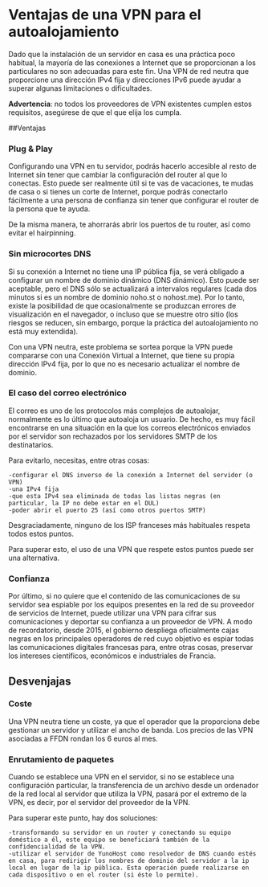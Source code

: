  # Ventajas de una VPN para el autoalojamiento

Dado que la instalación de un servidor en casa es una práctica poco habitual, la mayoría de las conexiones a Internet que se proporcionan a los particulares no son adecuadas para este fin. Una VPN de red neutra que proporcione una dirección IPv4 fija y direcciones IPv6 puede ayudar a superar algunas limitaciones o dificultades.

<div class="alert alert-warning">
<b>Advertencia</b>: no todos los proveedores de VPN existentes cumplen estos requisitos, asegúrese de que el que elija los cumpla. 
</div>

##Ventajas

### Plug & Play

Configurando una VPN en tu servidor, podrás hacerlo accesible al resto de Internet sin tener que cambiar la configuración del router al que lo conectas. Esto puede ser realmente útil si te vas de vacaciones, te mudas de casa o si tienes un corte de Internet, porque podrás conectarlo fácilmente a una persona de confianza sin tener que configurar el router de la persona que te ayuda.

De la misma manera, te ahorrarás abrir los puertos de tu router, así como evitar el hairpinning.

### Sin microcortes DNS

Si su conexión a Internet no tiene una IP pública fija, se verá obligado a configurar un nombre de dominio dinámico (DNS dinámico). Esto puede ser aceptable, pero el DNS sólo se actualizará a intervalos regulares (cada dos minutos si es un nombre de dominio noho.st o nohost.me). Por lo tanto, existe la posibilidad de que ocasionalmente se produzcan errores de visualización en el navegador, o incluso que se muestre otro sitio (los riesgos se reducen, sin embargo, porque la práctica del autoalojamiento no está muy extendida).

Con una VPN neutra, este problema se sortea porque la VPN puede compararse con una Conexión Virtual a Internet, que tiene su propia dirección IPv4 fija, por lo que no es necesario actualizar el nombre de dominio.

### El caso del correo electrónico

El correo es uno de los protocolos más complejos de autoalojar, normalmente es lo último que autoaloja un usuario. De hecho, es muy fácil encontrarse en una situación en la que los correos electrónicos enviados por el servidor son rechazados por los servidores SMTP de los destinatarios.

Para evitarlo, necesitas, entre otras cosas:

    -configurar el DNS inverso de la conexión a Internet del servidor (o VPN)
    -una IPv4 fija
    -que esta IPv4 sea eliminada de todas las listas negras (en particular, la IP no debe estar en el DUL)
    -poder abrir el puerto 25 (así como otros puertos SMTP)

Desgraciadamente, ninguno de los ISP franceses más habituales respeta todos estos puntos.

Para superar esto, el uso de una VPN que respete estos puntos puede ser una alternativa.

### Confianza

Por último, si no quiere que el contenido de las comunicaciones de su servidor sea espiable por los equipos presentes en la red de su proveedor de servicios de Internet, puede utilizar una VPN para cifrar sus comunicaciones y deportar su confianza a un proveedor de VPN. A modo de recordatorio, desde 2015, el gobierno despliega oficialmente cajas negras en los principales operadores de red cuyo objetivo es espiar todas las comunicaciones digitales francesas para, entre otras cosas, preservar los intereses científicos, económicos e industriales de Francia.

## Desvenjajas
### Coste
Una VPN neutra tiene un coste, ya que el operador que la proporciona debe gestionar un servidor y utilizar el ancho de banda. Los precios de las VPN asociadas a FFDN rondan los 6 euros al mes.

### Enrutamiento de paquetes

Cuando se establece una VPN en el servidor, si no se establece una configuración particular, la transferencia de un archivo desde un ordenador de la red local al servidor que utiliza la VPN, pasará por el extremo de la VPN, es decir, por el servidor del proveedor de la VPN.

Para superar este punto, hay dos soluciones:

    -transformando su servidor en un router y conectando su equipo doméstico a él, este equipo se beneficiará también de la confidencialidad de la VPN.
    -utilizar el servidor de YunoHost como resolvedor de DNS cuando estés en casa, para redirigir los nombres de dominio del servidor a la ip local en lugar de la ip pública. Esta operación puede realizarse en cada dispositivo o en el router (si éste lo permite).